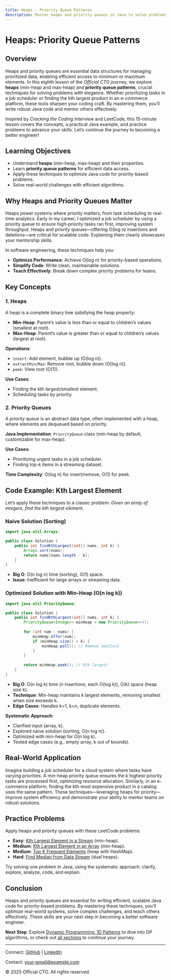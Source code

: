```yaml
---
title: Heaps - Priority Queue Patterns
description: Master heaps and priority queues in Java to solve problems efficiently, with practical examples for better software engineering.
---
```


# Heaps: Priority Queue Patterns

## Overview
Heaps and priority queues are essential data structures for managing prioritized data, enabling efficient access to minimum or maximum elements. In this eighth lesson of the *Official CTO* journey, we explore **heaps** (min-heap and max-heap) and **priority queue patterns**, crucial techniques for solving problems with elegance. Whether prioritizing tasks in a job scheduler or finding the kth largest product in an e-commerce platform, these tools sharpen your coding craft. By mastering them, you’ll write robust Java code and mentor others effectively.

Inspired by *Cracking the Coding Interview* and LeetCode, this 15-minute lesson covers the concepts, a practical Java example, and practice problems to advance your skills. Let’s continue the journey to becoming a better engineer!

## Learning Objectives
- Understand **heaps** (min-heap, max-heap) and their properties.
- Learn **priority queue patterns** for efficient data access.
- Apply these techniques to optimize Java code for priority-based problems.
- Solve real-world challenges with efficient algorithms.

## Why Heaps and Priority Queues Matter
Heaps power systems where priority matters, from task scheduling to real-time analytics. Early in my career, I optimized a job scheduler by using a priority queue to ensure high-priority tasks ran first, improving system throughput. Heaps and priority queues—offering O(log n) insertions and deletions—are critical for scalable code. Explaining them clearly showcases your mentorship skills.

In software engineering, these techniques help you:
- **Optimize Performance**: Achieve O(log n) for priority-based operations.
- **Simplify Code**: Write clean, maintainable solutions.
- **Teach Effectively**: Break down complex priority problems for teams.

## Key Concepts
### 1. Heaps
A heap is a complete binary tree satisfying the heap property:
- **Min-Heap**: Parent’s value is less than or equal to children’s values (smallest at root).
- **Max-Heap**: Parent’s value is greater than or equal to children’s values (largest at root).

**Operations**:
- `insert`: Add element, bubble up (O(log n)).
- `extractMin/Max`: Remove root, bubble down (O(log n)).
- `peek`: View root (O(1)).

**Use Cases**:
- Finding the kth largest/smallest element.
- Scheduling tasks by priority.

### 2. Priority Queues
A priority queue is an abstract data type, often implemented with a heap, where elements are dequeued based on priority.

**Java Implementation**: `PriorityQueue` class (min-heap by default, customizable for max-heap).

**Use Cases**:
- Prioritizing urgent tasks in a job scheduler.
- Finding top-k items in a streaming dataset.

**Time Complexity**: O(log n) for insert/remove, O(1) for peek.

## Code Example: Kth Largest Element
Let’s apply these techniques to a classic problem: *Given an array of integers, find the kth largest element.*

### Naive Solution (Sorting)
```java
import java.util.Arrays;

public class Solution {
    public int findKthLargest(int[] nums, int k) {
        Arrays.sort(nums);
        return nums[nums.length - k];
    }
}
```
- **Big O**: O(n log n) time (sorting), O(1) space.
- **Issue**: Inefficient for large arrays or streaming data.

### Optimized Solution with Min-Heap (O(n log k))
```java
import java.util.PriorityQueue;

public class Solution {
    public int findKthLargest(int[] nums, int k) {
        PriorityQueue<Integer> minHeap = new PriorityQueue<>();
        
        for (int num : nums) {
            minHeap.offer(num);
            if (minHeap.size() > k) {
                minHeap.poll(); // Remove smallest
            }
        }
        
        return minHeap.peek(); // Kth largest
    }
}
```
- **Big O**: O(n log k) time (n insertions, each O(log k)), O(k) space (heap size k).
- **Technique**: Min-heap maintains k largest elements, removing smallest when size exceeds k.
- **Edge Cases**: Handles k=1, k=n, duplicate elements.

**Systematic Approach**:
- Clarified input (array, k).
- Explored naive solution (sorting, O(n log n)).
- Optimized with min-heap for O(n log k).
- Tested edge cases (e.g., empty array, k out of bounds).

## Real-World Application
Imagine building a job scheduler for a cloud system where tasks have varying priorities. A min-heap priority queue ensures the k highest-priority tasks are processed first, optimizing resource allocation. Similarly, in an e-commerce platform, finding the kth most expensive product in a catalog uses the same pattern. These techniques—leveraging heaps for priority—improve system efficiency and demonstrate your ability to mentor teams on robust solutions.

## Practice Problems
Apply heaps and priority queues with these LeetCode problems:
- **Easy**: [Kth Largest Element in a Stream](https://leetcode.com/problems/kth-largest-element-in-a-stream/) (min-heap).
- **Medium**: [Kth Largest Element in an Array](https://leetcode.com/problems/kth-largest-element-in-an-array/) (min-heap).
- **Medium**: [Top K Frequent Elements](https://leetcode.com/problems/top-k-frequent-elements/) (heap with HashMap).
- **Hard**: [Find Median from Data Stream](https://leetcode.com/problems/find-median-from-data-stream/) (dual heaps).

Try solving one problem in Java, using the systematic approach: clarify, explore, analyze, code, and explain.

## Conclusion
Heaps and priority queues are essential for writing efficient, scalable Java code for priority-based problems. By mastering these techniques, you’ll optimize real-world systems, solve complex challenges, and teach others effectively. These skills are your next step in becoming a better software engineer.

**Next Step**: Explore [Dynamic Programming: 1D Patterns](/interview-section/algorithms/dynamic-programming-1d-patterns) to dive into DP algorithms, or check out [all sections](/interview-section/) to continue your journey.

---

<footer>
  <p>Connect: <a href="https://github.com/your-profile">GitHub</a> | <a href="https://linkedin.com/in/your-profile">LinkedIn</a></p>
  <p>Contact: <a href="mailto:your-email@example.com">your-email@example.com</a></p>
  <p>&copy; 2025 Official CTO. All rights reserved.</p>
</footer>